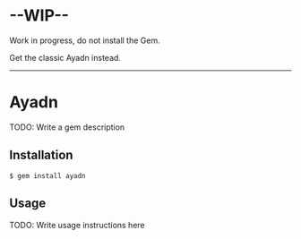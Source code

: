 
# --WIP--

Work in progress, do not install the Gem.

Get the classic Ayadn instead.

---

# Ayadn

TODO: Write a gem description

## Installation

    $ gem install ayadn

## Usage

TODO: Write usage instructions here

